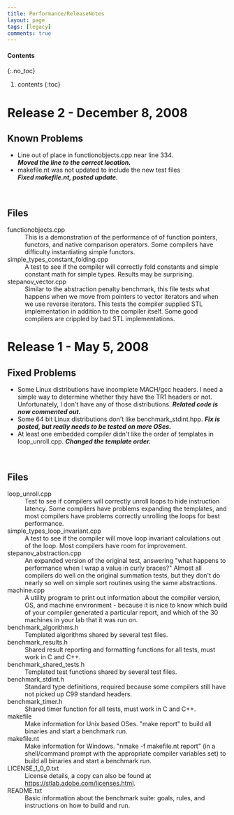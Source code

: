 ```yaml
---
title: Performance/ReleaseNotes
layout: page
tags: [legacy]
comments: true
---
```

#### Contents
{:.no_toc}
1. contents
{:toc}

# Release 2 - December 8, 2008

## Known Problems
<ul>

<li>Line out of place in functionobjects.cpp near line 334.<br>
<i><b>Moved the line to the correct location.</b></i>
</li>

<li>makefile.nt was not updated to include the new test files<br>
<i><b>Fixed makefile.nt, posted update.</b></i>
</li>

</ul>
<br>

## Files

<dl>

<dt>functionobjects.cpp</dt>
<dd>
This is a demonstration of the performance of of function pointers, functors, and native comparison operators.  Some compilers have difficulty instantiating simple functors.
</dd>
<dt>simple_types_constant_folding.cpp</dt>
<dd>
A test to see if the compiler will correctly fold constants and simple constant math for simple types.  Results may be surprising.
</dd>
<dt>stepanov_vector.cpp</dt>
<dd>
Similar to the abstraction penalty benchmark, this file tests what happens when we move from pointers to vector iterators and when we use reverse iterators.  This tests the compiler supplied STL implementation in addition to the compiler itself.  Some good compilers are crippled by bad STL implementations.
</dd>





</dl>



# Release 1 - May 5, 2008

## Fixed Problems
<ul>
<li>Some Linux distributions have incomplete MACH/gcc headers.  I need a simple way to determine whether they have the TR1 headers or not.  Unfortunately, I don't have any of those distributions.
<i><b>Related code is now commented out.</b></i>
</li>

<li>Some 64 bit Linux distributions don't like benchmark_stdint.hpp.
<i><b>Fix is posted, but really needs to be tested on more OSes.</b></i>
</li>

<li>At least one embedded compiler didn't like the order of templates in loop_unroll.cpp.
<i><b>Changed the template order.</b></i>
</li>

</ul>
<br>

<h2>Files</h2>

<dl>

<dt>loop_unroll.cpp</dt>
<dd>
Test to see if compilers will correctly unroll loops to hide instruction latency.  Some compilers have problems expanding the templates, and most compilers have problems correctly unrolling the loops for best performance.
</dd>
<dt>simple_types_loop_invariant.cpp</dt>
<dd>
A test to see if the compiler will move loop invariant calculations out of the loop.  Most compilers have room for improvement.
</dd>
<dt>stepanov_abstraction.cpp</dt>
<dd>
An expanded version of the original test, answering "what happens to performance when I wrap a value in curly braces?"  Almost all compilers do well on the original summation tests, but they don't do nearly so well on simple sort routines using the same abstractions.
</dd>



<dt>machine.cpp</dt>
<dd>
A utility program to print out information about the compiler version, OS, and machine environment - because it is nice to know which build of your compiler generated a particular report, and which of the 30 machines in your lab that it was run on.
</dd>



<dt>benchmark_algorithms.h</dt>
<dd>
Templated algorithms shared by several test files.
</dd>
<dt>benchmark_results.h</dt>
<dd>
Shared result reporting and formatting functions for all tests, must work in C and C++.
</dd>
<dt>benchmark_shared_tests.h</dt>
<dd>
Templated test functions shared by several test files.
</dd>
<dt>benchmark_stdint.h</dt>
<dd>
Standard type definitions, required because some compilers still have not picked up C99 standard headers.
</dd>
<dt>benchmark_timer.h</dt>
<dd>
Shared timer function for all tests, must work in C and C++.
</dd>


<dt>makefile</dt>
<dd>
Make information for Unix based OSes.  "make report" to build all binaries and start a benchmark run.
</dd>
<dt>makefile.nt</dt>
<dd>
Make information for Windows.  "nmake -f makefile.nt report" (in a shell/command prompt with the appropriate compiler variables set) to build all binaries and start a benchmark run.
</dd>


<dt>LICENSE_1_0_0.txt</dt>
<dd>
License details, a copy can also be found at <a href='https://stlab.adobe.com/licenses.html'>https://stlab.adobe.com/licenses.html</a>.
</dd>
<dt>README.txt</dt>
<dd>
Basic information about the benchmark suite: goals, rules, and instructions on how to build and run.
</dd>


</dl>
